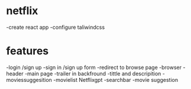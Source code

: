 # netflix

-create react app
-configure taliwindcss


 # features 
  -login /sign up
    -sign in /sign up form 
    -redirect to browse page
  -browser
   -header
   -main page
     -trailer in backfround 
     -tittle and descripition
     -moviessuggesition
        -movielist
  Netflixgpt
   -searchbar
   -movie suggestion 